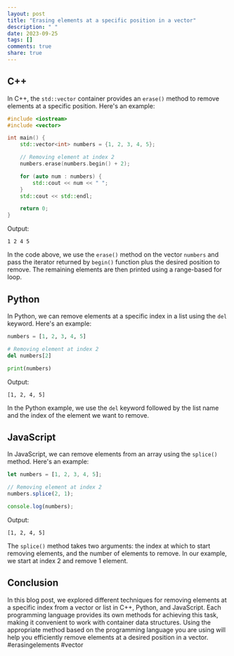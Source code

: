 ```yaml
---
layout: post
title: "Erasing elements at a specific position in a vector"
description: " "
date: 2023-09-25
tags: []
comments: true
share: true
---
```


## C++

In C++, the `std::vector` container provides an `erase()` method to remove elements at a specific position. Here's an example:

```cpp
#include <iostream>
#include <vector>

int main() {
    std::vector<int> numbers = {1, 2, 3, 4, 5};

    // Removing element at index 2
    numbers.erase(numbers.begin() + 2);

    for (auto num : numbers) {
        std::cout << num << " ";
    }
    std::cout << std::endl;

    return 0;
}
```

Output:
```
1 2 4 5
```

In the code above, we use the `erase()` method on the vector `numbers` and pass the iterator returned by `begin()` function plus the desired position to remove. The remaining elements are then printed using a range-based for loop.

## Python

In Python, we can remove elements at a specific index in a list using the `del` keyword. Here's an example:

```python
numbers = [1, 2, 3, 4, 5]

# Removing element at index 2
del numbers[2]

print(numbers)
```

Output:
```
[1, 2, 4, 5]
```

In the Python example, we use the `del` keyword followed by the list name and the index of the element we want to remove.

## JavaScript

In JavaScript, we can remove elements from an array using the `splice()` method. Here's an example:

```javascript
let numbers = [1, 2, 3, 4, 5];

// Removing element at index 2
numbers.splice(2, 1);

console.log(numbers);
```

Output:
```
[1, 2, 4, 5]
```

The `splice()` method takes two arguments: the index at which to start removing elements, and the number of elements to remove. In our example, we start at index 2 and remove 1 element.

## Conclusion

In this blog post, we explored different techniques for removing elements at a specific index from a vector or list in C++, Python, and JavaScript. Each programming language provides its own methods for achieving this task, making it convenient to work with container data structures. Using the appropriate method based on the programming language you are using will help you efficiently remove elements at a desired position in a vector. #erasingelements #vector